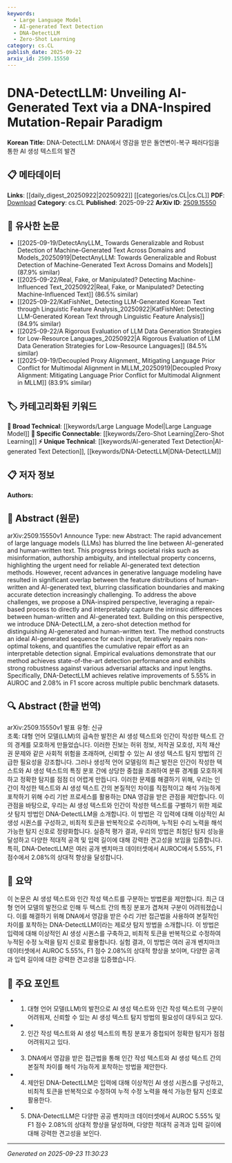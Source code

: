 ```yaml
---
keywords:
  - Large Language Model
  - AI-generated Text Detection
  - DNA-DetectLLM
  - Zero-Shot Learning
category: cs.CL
publish_date: 2025-09-22
arxiv_id: 2509.15550
---
```


<!-- KEYWORD_LINKING_METADATA:
{
  "processed_timestamp": "2025-09-23T11:30:23.361843",
  "vocabulary_version": "1.0",
  "selected_keywords": [
    "Large Language Model",
    "AI-generated Text Detection",
    "DNA-DetectLLM",
    "Zero-Shot Learning"
  ],
  "rejected_keywords": [],
  "similarity_scores": {
    "Large Language Model": 0.8,
    "AI-generated Text Detection": 0.7,
    "DNA-DetectLLM": 0.8,
    "Zero-Shot Learning": 0.75
  },
  "extraction_method": "AI_prompt_based",
  "budget_applied": true,
  "candidates_json": {
    "candidates": [
      {
        "surface": "Large Language Models",
        "canonical": "Large Language Model",
        "aliases": [
          "LLM",
          "Large Language Model"
        ],
        "category": "broad_technical",
        "rationale": "Central to the paper's focus on AI-generated text detection, linking to broader discussions on language models.",
        "novelty_score": 0.3,
        "connectivity_score": 0.9,
        "specificity_score": 0.6,
        "link_intent_score": 0.8
      },
      {
        "surface": "AI-generated Text Detection",
        "canonical": "AI-generated Text Detection",
        "aliases": [
          "AI Text Detection",
          "AI Text Identification"
        ],
        "category": "unique_technical",
        "rationale": "A unique approach introduced in the paper, focusing on distinguishing AI-generated text.",
        "novelty_score": 0.7,
        "connectivity_score": 0.6,
        "specificity_score": 0.8,
        "link_intent_score": 0.7
      },
      {
        "surface": "DNA-DetectLLM",
        "canonical": "DNA-DetectLLM",
        "aliases": [
          "DNA Inspired Detection",
          "DNA-LLM"
        ],
        "category": "unique_technical",
        "rationale": "A novel method proposed in the paper, offering a new paradigm for text detection.",
        "novelty_score": 0.9,
        "connectivity_score": 0.5,
        "specificity_score": 0.9,
        "link_intent_score": 0.8
      },
      {
        "surface": "Zero-Shot Detection",
        "canonical": "Zero-Shot Learning",
        "aliases": [
          "Zero-Shot"
        ],
        "category": "specific_connectable",
        "rationale": "Connects with existing discussions on zero-shot capabilities in AI models.",
        "novelty_score": 0.4,
        "connectivity_score": 0.85,
        "specificity_score": 0.7,
        "link_intent_score": 0.75
      }
    ],
    "ban_list_suggestions": [
      "method",
      "performance",
      "empirical evaluations"
    ]
  },
  "decisions": [
    {
      "candidate_surface": "Large Language Models",
      "resolved_canonical": "Large Language Model",
      "decision": "linked",
      "scores": {
        "novelty": 0.3,
        "connectivity": 0.9,
        "specificity": 0.6,
        "link_intent": 0.8
      }
    },
    {
      "candidate_surface": "AI-generated Text Detection",
      "resolved_canonical": "AI-generated Text Detection",
      "decision": "linked",
      "scores": {
        "novelty": 0.7,
        "connectivity": 0.6,
        "specificity": 0.8,
        "link_intent": 0.7
      }
    },
    {
      "candidate_surface": "DNA-DetectLLM",
      "resolved_canonical": "DNA-DetectLLM",
      "decision": "linked",
      "scores": {
        "novelty": 0.9,
        "connectivity": 0.5,
        "specificity": 0.9,
        "link_intent": 0.8
      }
    },
    {
      "candidate_surface": "Zero-Shot Detection",
      "resolved_canonical": "Zero-Shot Learning",
      "decision": "linked",
      "scores": {
        "novelty": 0.4,
        "connectivity": 0.85,
        "specificity": 0.7,
        "link_intent": 0.75
      }
    }
  ]
}
-->

# DNA-DetectLLM: Unveiling AI-Generated Text via a DNA-Inspired Mutation-Repair Paradigm

**Korean Title:** DNA-DetectLLM: DNA에서 영감을 받은 돌연변이-복구 패러다임을 통한 AI 생성 텍스트의 발견

## 📋 메타데이터

**Links**: [[daily_digest_20250922|20250922]] [[categories/cs.CL|cs.CL]]
**PDF**: [Download](https://arxiv.org/pdf/2509.15550.pdf)
**Category**: cs.CL
**Published**: 2025-09-22
**ArXiv ID**: [2509.15550](https://arxiv.org/abs/2509.15550)

## 🔗 유사한 논문
- [[2025-09-19/DetectAnyLLM_ Towards Generalizable and Robust Detection of Machine-Generated Text Across Domains and Models_20250919|DetectAnyLLM: Towards Generalizable and Robust Detection of Machine-Generated Text Across Domains and Models]] (87.9% similar)
- [[2025-09-22/Real, Fake, or Manipulated? Detecting Machine-Influenced Text_20250922|Real, Fake, or Manipulated? Detecting Machine-Influenced Text]] (86.5% similar)
- [[2025-09-22/KatFishNet_ Detecting LLM-Generated Korean Text through Linguistic Feature Analysis_20250922|KatFishNet: Detecting LLM-Generated Korean Text through Linguistic Feature Analysis]] (84.9% similar)
- [[2025-09-22/A Rigorous Evaluation of LLM Data Generation Strategies for Low-Resource Languages_20250922|A Rigorous Evaluation of LLM Data Generation Strategies for Low-Resource Languages]] (84.5% similar)
- [[2025-09-19/Decoupled Proxy Alignment_ Mitigating Language Prior Conflict for Multimodal Alignment in MLLM_20250919|Decoupled Proxy Alignment: Mitigating Language Prior Conflict for Multimodal Alignment in MLLM]] (83.9% similar)

## 🏷️ 카테고리화된 키워드
**🧠 Broad Technical**: [[keywords/Large Language Model|Large Language Model]]
**🔗 Specific Connectable**: [[keywords/Zero-Shot Learning|Zero-Shot Learning]]
**⚡ Unique Technical**: [[keywords/AI-generated Text Detection|AI-generated Text Detection]], [[keywords/DNA-DetectLLM|DNA-DetectLLM]]

## 📋 저자 정보

**Authors:** 

## 📄 Abstract (원문)

arXiv:2509.15550v1 Announce Type: new 
Abstract: The rapid advancement of large language models (LLMs) has blurred the line between AI-generated and human-written text. This progress brings societal risks such as misinformation, authorship ambiguity, and intellectual property concerns, highlighting the urgent need for reliable AI-generated text detection methods. However, recent advances in generative language modeling have resulted in significant overlap between the feature distributions of human-written and AI-generated text, blurring classification boundaries and making accurate detection increasingly challenging. To address the above challenges, we propose a DNA-inspired perspective, leveraging a repair-based process to directly and interpretably capture the intrinsic differences between human-written and AI-generated text. Building on this perspective, we introduce DNA-DetectLLM, a zero-shot detection method for distinguishing AI-generated and human-written text. The method constructs an ideal AI-generated sequence for each input, iteratively repairs non-optimal tokens, and quantifies the cumulative repair effort as an interpretable detection signal. Empirical evaluations demonstrate that our method achieves state-of-the-art detection performance and exhibits strong robustness against various adversarial attacks and input lengths. Specifically, DNA-DetectLLM achieves relative improvements of 5.55% in AUROC and 2.08% in F1 score across multiple public benchmark datasets.

## 🔍 Abstract (한글 번역)

arXiv:2509.15550v1 발표 유형: 신규  
초록: 대형 언어 모델(LLM)의 급속한 발전은 AI 생성 텍스트와 인간이 작성한 텍스트 간의 경계를 모호하게 만들었습니다. 이러한 진보는 허위 정보, 저작권 모호성, 지적 재산권 문제와 같은 사회적 위험을 초래하며, 신뢰할 수 있는 AI 생성 텍스트 탐지 방법의 긴급한 필요성을 강조합니다. 그러나 생성적 언어 모델링의 최근 발전은 인간이 작성한 텍스트와 AI 생성 텍스트의 특징 분포 간에 상당한 중첩을 초래하여 분류 경계를 모호하게 하고 정확한 탐지를 점점 더 어렵게 만듭니다. 이러한 문제를 해결하기 위해, 우리는 인간이 작성한 텍스트와 AI 생성 텍스트 간의 본질적인 차이를 직접적이고 해석 가능하게 포착하기 위해 수리 기반 프로세스를 활용하는 DNA 영감을 받은 관점을 제안합니다. 이 관점을 바탕으로, 우리는 AI 생성 텍스트와 인간이 작성한 텍스트를 구별하기 위한 제로샷 탐지 방법인 DNA-DetectLLM을 소개합니다. 이 방법은 각 입력에 대해 이상적인 AI 생성 시퀀스를 구성하고, 비최적 토큰을 반복적으로 수리하며, 누적된 수리 노력을 해석 가능한 탐지 신호로 정량화합니다. 실증적 평가 결과, 우리의 방법은 최첨단 탐지 성능을 달성하고 다양한 적대적 공격 및 입력 길이에 대해 강력한 견고성을 보임을 입증합니다. 특히, DNA-DetectLLM은 여러 공개 벤치마크 데이터셋에서 AUROC에서 5.55%, F1 점수에서 2.08%의 상대적 향상을 달성합니다.

## 📝 요약

이 논문은 AI 생성 텍스트와 인간 작성 텍스트를 구분하는 방법론을 제안합니다. 최근 대형 언어 모델의 발전으로 인해 두 텍스트 간의 특징 분포가 겹쳐져 구분이 어려워졌습니다. 이를 해결하기 위해 DNA에서 영감을 받은 수리 기반 접근법을 사용하여 본질적인 차이를 포착하는 DNA-DetectLLM이라는 제로샷 탐지 방법을 소개합니다. 이 방법은 입력에 대해 이상적인 AI 생성 시퀀스를 구축하고, 비최적 토큰을 반복적으로 수정하여 누적된 수정 노력을 탐지 신호로 활용합니다. 실험 결과, 이 방법은 여러 공개 벤치마크 데이터셋에서 AUROC 5.55%, F1 점수 2.08%의 상대적 향상을 보이며, 다양한 공격과 입력 길이에 대한 강력한 견고성을 입증했습니다.

## 🎯 주요 포인트

- 1. 대형 언어 모델(LLM)의 발전으로 AI 생성 텍스트와 인간 작성 텍스트의 구분이 어려워져, 신뢰할 수 있는 AI 생성 텍스트 탐지 방법의 필요성이 대두되고 있다.
- 2. 인간 작성 텍스트와 AI 생성 텍스트의 특징 분포가 중첩되어 정확한 탐지가 점점 어려워지고 있다.
- 3. DNA에서 영감을 받은 접근법을 통해 인간 작성 텍스트와 AI 생성 텍스트 간의 본질적 차이를 해석 가능하게 포착하는 방법을 제안한다.
- 4. 제안된 DNA-DetectLLM은 입력에 대해 이상적인 AI 생성 시퀀스를 구성하고, 비최적 토큰을 반복적으로 수정하여 누적 수정 노력을 해석 가능한 탐지 신호로 활용한다.
- 5. DNA-DetectLLM은 다양한 공공 벤치마크 데이터셋에서 AUROC 5.55% 및 F1 점수 2.08%의 상대적 향상을 달성하며, 다양한 적대적 공격과 입력 길이에 대해 강력한 견고성을 보인다.


---

*Generated on 2025-09-23 11:30:23*